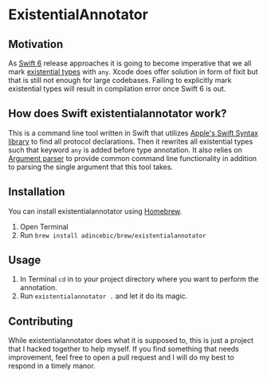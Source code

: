 # ExistentialAnnotator
## Motivation

As [Swift 6](https://forums.swift.org/t/on-the-road-to-swift-6/32862) release approaches it is going to become imperative that we all mark [existential types](https://github.com/apple/swift-evolution/blob/main/proposals/0335-existential-any.md) with `any`. Xcode does offer solution in form of fixit but that is still not enough for large codebases. Failing to explicitly mark existential types will result in compilation error once Swift 6 is out.

## How does Swift existentialannotator work?

This is a command line tool written in Swift that utilizes [Apple's Swift Syntax library](https://github.com/apple/swift-syntax) to find all protocol declarations. Then it rewrites all
 existential types such that keyword `any` is added before type annotation. It also relies on [Argument parser](https://github.com/apple/swift-argument-parser) to provide common command line functionality in addition to parsing the single argument that this tool takes.

## Installation

You can install existentialannotator using [Homebrew](https://brew.sh).

1. Open Terminal
2. Run `brew install adincebic/brew/existentialannotator`

## Usage

1. In Terminal `cd`  in to your project directory where you want to perform the annotation.
2. Run `existentialannotator .` and let it do its magic.

## Contributing

While existentialannotator does what it is supposed to, this is just a project that I hacked together to help myself. If you find something that needs improvement, feel free to open a pull request and I will do my best to respond in a timely manor.
